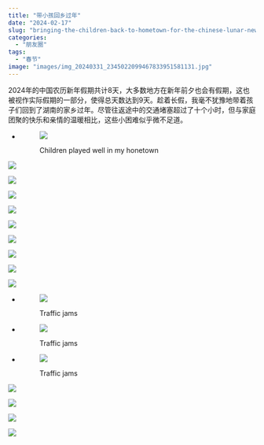 ```yaml
---
title: "带小孩回乡过年"
date: "2024-02-17"
slug: "bringing-the-children-back-to-hometown-for-the-chinese-lunar-new-year"
categories: 
  - "朋友圈"
tags: 
  - "春节"
image: "images/img_20240331_2345022099467833951581131.jpg"
---
```


2024年的中国农历新年假期共计8天，大多数地方在新年前夕也会有假期，这也被视作实际假期的一部分，使得总天数达到9天。趁着长假，我毫不犹豫地带着孩子们回到了湖南的家乡过年。尽管往返途中的交通堵塞超过了十个小时，但与家庭团聚的快乐和亲情的温暖相比，这些小困难似乎微不足道。


- <figure>
    
    ![](images/img_20240331_2328221348326483269960824.jpg)
    
    <figcaption>
    
    Children played well in my honetown
    
    </figcaption>
    
    </figure>
    
![](images/img_20240331_232659388422618612021415.jpg)

![](images/img_20240331_2327235400643538014595528.jpg)

![](images/img_20240331_2328125737579570527019936.jpg)

![](images/img_20240331_2328031183481723546279399.jpg)

![](images/img_20240331_2327438525241182588767539.jpg)

![](images/img_20240210_1742448002946513581324409.jpg)

![](images/img_20240331_2326342497464091579444958.jpg)

![](images/img_20240331_2327293355672754100005052.jpg)

![](images/img_20240331_2313561996436755491235358.jpg)



- <figure>
    
    ![](images/img_20240331_2344271761726040216742100.jpg)
    
    <figcaption>
    
    Traffic jams
    
    </figcaption>
    
    </figure>
    
- <figure>
    
    ![](images/img_20240331_2345022099467833951581131.jpg)
    
    <figcaption>
    
    Traffic jams
    
    </figcaption>
    
    </figure>
    
- <figure>
    
    ![](images/img_20240331_2337277881754144732177908.jpg)
    
    <figcaption>
    
    Traffic jams
    
    </figcaption>
    
    </figure>
    

![](images/img_20240331_2344084839094601586543886.jpg)

![](images/img_20240331_2355106794741954747714771.jpg)

![](images/img_20240331_2326472171060225525234731.jpg)

![](images/img_20240331_2327108133253424307574074.jpg)
